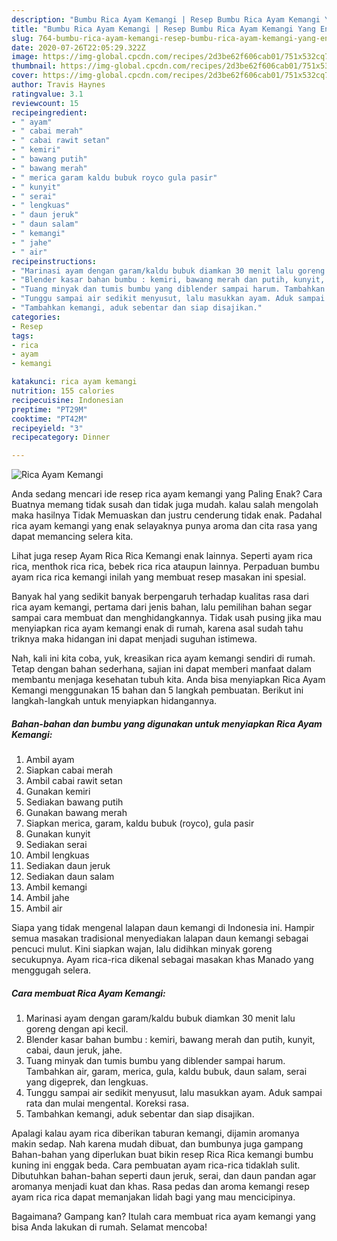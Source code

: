 ```yaml
---
description: "Bumbu Rica Ayam Kemangi | Resep Bumbu Rica Ayam Kemangi Yang Enak dan Simpel"
title: "Bumbu Rica Ayam Kemangi | Resep Bumbu Rica Ayam Kemangi Yang Enak dan Simpel"
slug: 764-bumbu-rica-ayam-kemangi-resep-bumbu-rica-ayam-kemangi-yang-enak-dan-simpel
date: 2020-07-26T22:05:29.322Z
image: https://img-global.cpcdn.com/recipes/2d3be62f606cab01/751x532cq70/rica-ayam-kemangi-foto-resep-utama.jpg
thumbnail: https://img-global.cpcdn.com/recipes/2d3be62f606cab01/751x532cq70/rica-ayam-kemangi-foto-resep-utama.jpg
cover: https://img-global.cpcdn.com/recipes/2d3be62f606cab01/751x532cq70/rica-ayam-kemangi-foto-resep-utama.jpg
author: Travis Haynes
ratingvalue: 3.1
reviewcount: 15
recipeingredient:
- " ayam"
- " cabai merah"
- " cabai rawit setan"
- " kemiri"
- " bawang putih"
- " bawang merah"
- " merica garam kaldu bubuk royco gula pasir"
- " kunyit"
- " serai"
- " lengkuas"
- " daun jeruk"
- " daun salam"
- " kemangi"
- " jahe"
- " air"
recipeinstructions:
- "Marinasi ayam dengan garam/kaldu bubuk diamkan 30 menit lalu goreng dengan api kecil."
- "Blender kasar bahan bumbu : kemiri, bawang merah dan putih, kunyit, cabai, daun jeruk, jahe."
- "Tuang minyak dan tumis bumbu yang diblender sampai harum. Tambahkan air, garam, merica, gula, kaldu bubuk, daun salam, serai yang digeprek, dan lengkuas."
- "Tunggu sampai air sedikit menyusut, lalu masukkan ayam. Aduk sampai rata dan mulai mengental. Koreksi rasa."
- "Tambahkan kemangi, aduk sebentar dan siap disajikan."
categories:
- Resep
tags:
- rica
- ayam
- kemangi

katakunci: rica ayam kemangi 
nutrition: 155 calories
recipecuisine: Indonesian
preptime: "PT29M"
cooktime: "PT42M"
recipeyield: "3"
recipecategory: Dinner

---
```



![Rica Ayam Kemangi](https://img-global.cpcdn.com/recipes/2d3be62f606cab01/751x532cq70/rica-ayam-kemangi-foto-resep-utama.jpg)

Anda sedang mencari ide resep rica ayam kemangi yang Paling Enak? Cara Buatnya memang tidak susah dan tidak juga mudah. kalau salah mengolah maka hasilnya Tidak Memuaskan dan justru cenderung tidak enak. Padahal rica ayam kemangi yang enak selayaknya punya aroma dan cita rasa yang dapat memancing selera kita.

Lihat juga resep Ayam Rica Rica Kemangi enak lainnya. Seperti ayam rica rica, menthok rica rica, bebek rica rica ataupun lainnya. Perpaduan bumbu ayam rica rica kemangi inilah yang membuat resep masakan ini spesial.

Banyak hal yang sedikit banyak berpengaruh terhadap kualitas rasa dari rica ayam kemangi, pertama dari jenis bahan, lalu pemilihan bahan segar sampai cara membuat dan menghidangkannya. Tidak usah pusing jika mau menyiapkan rica ayam kemangi enak di rumah, karena asal sudah tahu triknya maka hidangan ini dapat menjadi suguhan istimewa.


Nah, kali ini kita coba, yuk, kreasikan rica ayam kemangi sendiri di rumah. Tetap dengan bahan sederhana, sajian ini dapat memberi manfaat dalam membantu menjaga kesehatan tubuh kita. Anda bisa menyiapkan Rica Ayam Kemangi menggunakan 15 bahan dan 5 langkah pembuatan. Berikut ini langkah-langkah untuk menyiapkan hidangannya.

<!--inarticleads1-->

##### Bahan-bahan dan bumbu yang digunakan untuk menyiapkan Rica Ayam Kemangi:

1. Ambil  ayam
1. Siapkan  cabai merah
1. Ambil  cabai rawit setan
1. Gunakan  kemiri
1. Sediakan  bawang putih
1. Gunakan  bawang merah
1. Siapkan  merica, garam, kaldu bubuk (royco), gula pasir
1. Gunakan  kunyit
1. Sediakan  serai
1. Ambil  lengkuas
1. Sediakan  daun jeruk
1. Sediakan  daun salam
1. Ambil  kemangi
1. Ambil  jahe
1. Ambil  air


Siapa yang tidak mengenal lalapan daun kemangi di Indonesia ini. Hampir semua masakan tradisional menyediakan lalapan daun kemangi sebagai pencuci mulut. Kini siapkan wajan, lalu didihkan minyak goreng secukupnya. Ayam rica-rica dikenal sebagai masakan khas Manado yang menggugah selera. 

<!--inarticleads2-->

##### Cara membuat Rica Ayam Kemangi:

1. Marinasi ayam dengan garam/kaldu bubuk diamkan 30 menit lalu goreng dengan api kecil.
1. Blender kasar bahan bumbu : kemiri, bawang merah dan putih, kunyit, cabai, daun jeruk, jahe.
1. Tuang minyak dan tumis bumbu yang diblender sampai harum. Tambahkan air, garam, merica, gula, kaldu bubuk, daun salam, serai yang digeprek, dan lengkuas.
1. Tunggu sampai air sedikit menyusut, lalu masukkan ayam. Aduk sampai rata dan mulai mengental. Koreksi rasa.
1. Tambahkan kemangi, aduk sebentar dan siap disajikan.


Apalagi kalau ayam rica diberikan taburan kemangi, dijamin aromanya makin sedap. Nah karena mudah dibuat, dan bumbunya juga gampang Bahan-bahan yang diperlukan buat bikin resep Rica Rica kemangi bumbu kuning ini enggak beda. Cara pembuatan ayam rica-rica tidaklah sulit. Dibutuhkan bahan-bahan seperti daun jeruk, serai, dan daun pandan agar aromanya menjadi kuat dan khas. Rasa pedas dan aroma kemangi resep ayam rica rica dapat memanjakan lidah bagi yang mau mencicipinya. 

Bagaimana? Gampang kan? Itulah cara membuat rica ayam kemangi yang bisa Anda lakukan di rumah. Selamat mencoba!
